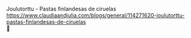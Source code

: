 Joulutorttu - Pastas finlandesas de ciruelas	https://www.claudiaandjulia.com/blogs/general/114271620-joulutorttu-pastas-finlandesas-de-ciruelas	
਍